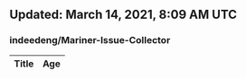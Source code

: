 ## Updated: March 14, 2021, 8:09 AM UTC


### indeedeng/Mariner-Issue-Collector
|**Title**|**Age**|
|:----|:----|
